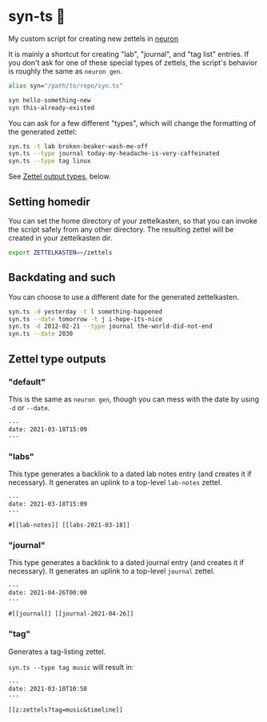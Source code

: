 # syn-ts 🧠

My custom script for creating new zettels in [neuron](https://neuron.zettel.page/)

It is mainly a shortcut for creating "lab", "journal", and "tag list" entries. If you don't ask for one of these special types of zettels, the script's behavior is roughly the same as `neuron gen`.

```sh
alias syn="/path/to/repo/syn.ts"

syn hello-something-new
syn this-already-existed
```

You can ask for a few different "types", which will change the formatting of the generated zettel:

```sh
syn.ts -t lab broken-beaker-wash-me-off
syn.ts --type journal today-my-headache-is-very-caffeinated
syn.ts --type tag linux
```

See [Zettel output types](https://github.com/Terkwood/syn#zettel-type-outputs), below.

## Setting homedir

You can set the home directory of your zettelkasten,
so that you can invoke the script safely from any other
directory. The resulting zettel will be created in your
zettelkasten dir.

```sh
export ZETTELKASTEN=~/zettels
```

## Backdating and such

You can choose to use a different date for the generated
zettelkasten.

```sh
syn.ts -d yesterday -t l something-happened
syn.ts --date tomorrow -t j i-hope-its-nice
syn.ts -d 2012-02-21 --type journal the-world-did-not-end
syn.ts --date 2030
```

## Zettel type outputs

### "default"

This is the same as `neuron gen`, though you can mess with the date by using `-d` or `--date`.

```text
---
date: 2021-03-18T15:09
---
```

### "labs"

This type generates a backlink to a dated lab notes entry (and creates it if necessary). It generates an uplink to a top-level `lab-notes` zettel.

```text
---
date: 2021-03-18T15:09
---

#[[lab-notes]] [[labs-2021-03-18]]
```

### "journal"

This type generates a backlink to a dated journal entry (and creates it if necessary). It generates an uplink to a top-level `journal` zettel.

```text
---
date: 2021-04-26T00:00
---

#[[journal]] [[journal-2021-04-26]]
```

### "tag"

Generates a tag-listing zettel.

`syn.ts --type tag music` will result in:

```text
---
date: 2021-03-10T10:58
---

[[z:zettels?tag=music&timeline]]
```
